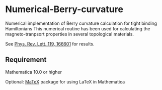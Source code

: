 # Numerical-Berry-curvature
Numerical implementation of Berry curvature calculation for tight binding Hamiltonians
This numerical routine has been used for calculating the magneto-tranpsort properties in several topological materials.

See [Phys. Rev. Lett. 119, 166601](https://journals.aps.org/prl/abstract/10.1103/PhysRevLett.119.166601) for results.

## Requirement
Mathematica 10.0 or higher

Optional: [MaTeX](https://github.com/szhorvat/MaTeX) package for using LaTeX in Mathematica


